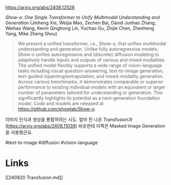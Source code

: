 https://arxiv.org/abs/2408.12528

*Show-o: One Single Transformer to Unify Multimodal Understanding and Generation* (Jinheng Xie, Weijia Mao, Zechen Bai, David Junhao Zhang, Weihao Wang, Kevin Qinghong Lin, Yuchao Gu, Zhijie Chen, Zhenheng Yang, Mike Zheng Shou)

> We present a unified transformer, i.e., Show-o, that unifies multimodal understanding and generation. Unlike fully autoregressive models, Show-o unifies autoregressive and (discrete) diffusion modeling to adaptively handle inputs and outputs of various and mixed modalities. The unified model flexibly supports a wide range of vision-language tasks including visual question-answering, text-to-image generation, text-guided inpainting/extrapolation, and mixed-modality generation. Across various benchmarks, it demonstrates comparable or superior performance to existing individual models with an equivalent or larger number of parameters tailored for understanding or generation. This significantly highlights its potential as a next-generation foundation model. Code and models are released at https://github.com/showlab/Show-o.

이미지 인식과 생성을 통합하려는 시도. 얼마 전 나온 Transfusion과 (https://arxiv.org/abs/2408.11039) 비슷한데 이쪽은 Masked Image Generation을 사용했군요.

#text-to-image #diffusion #vision-language

# Links

[[240820 Transfusion.md]]